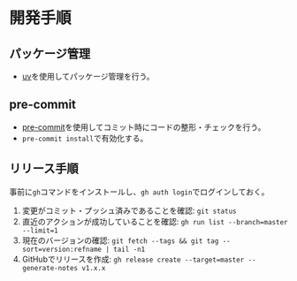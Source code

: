 # 開発手順

## パッケージ管理

- [uv](https://docs.astral.sh/uv/)を使用してパッケージ管理を行う。

## pre-commit

- [pre-commit](https://pre-commit.com/)を使用してコミット時にコードの整形・チェックを行う。
- `pre-commit install`で有効化する。

## リリース手順

事前に`gh`コマンドをインストールし、`gh auth login`でログインしておく。

1. 変更がコミット・プッシュ済みであることを確認:
   `git status`
2. 直近のアクションが成功していることを確認:
   `gh run list --branch=master --limit=1`
3. 現在のバージョンの確認:
   `git fetch --tags && git tag --sort=version:refname | tail -n1`
4. GitHubでリリースを作成:
   `gh release create --target=master --generate-notes v1.x.x`
